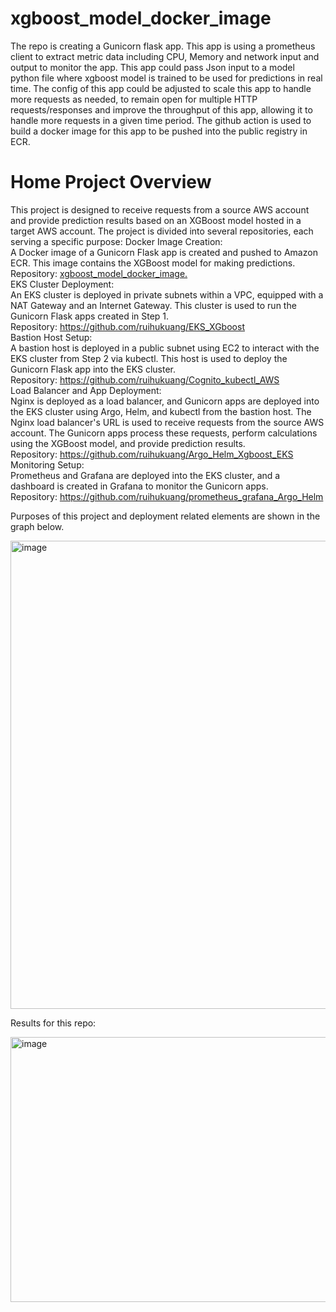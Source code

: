 # xgboost_model_docker_image
 
The repo is creating a Gunicorn flask app. This app is using a prometheus client to extract metric data including CPU, Memory and network input and output to monitor the app. This app could pass Json input to a model python file where xgboost model is trained to be used for predictions in real time. The config of this app could be adjusted to scale this app to handle more requests as needed, to remain open for multiple HTTP requests/responses and improve the throughput of this app, allowing it to handle more requests in a given time period. The github action is used to build a docker image for this app to be pushed into the public registry in ECR. 


# Home Project Overview  
This project is designed to receive requests from a source AWS account and provide prediction results based on an XGBoost model hosted in a target AWS account. The project is divided into several repositories, each serving a specific purpose:
Docker Image Creation:  
A Docker image of a Gunicorn Flask app is created and pushed to Amazon ECR. This image contains the XGBoost model for making predictions.  
Repository: [xgboost_model_docker_image.](https://github.com/ruihukuang/xgboost_model_docker_image.)  
EKS Cluster Deployment:  
An EKS cluster is deployed in private subnets within a VPC, equipped with a NAT Gateway and an Internet Gateway. This cluster is used to run the Gunicorn Flask apps created in Step 1.  
Repository: https://github.com/ruihukuang/EKS_XGboost   
Bastion Host Setup:  
A bastion host is deployed in a public subnet using EC2 to interact with the EKS cluster from Step 2 via kubectl. This host is used to deploy the Gunicorn Flask app into the EKS cluster.  
Repository: https://github.com/ruihukuang/Cognito_kubectl_AWS  
Load Balancer and App Deployment:  
Nginx is deployed as a load balancer, and Gunicorn apps are deployed into the EKS cluster using Argo, Helm, and kubectl from the bastion host. The Nginx load balancer's URL is used to receive requests from the source AWS account. The Gunicorn apps process these requests, perform calculations using the XGBoost model, and provide prediction results.  
Repository: https://github.com/ruihukuang/Argo_Helm_Xgboost_EKS    
Monitoring Setup:  
Prometheus and Grafana are deployed into the EKS cluster, and a dashboard is created in Grafana to monitor the Gunicorn apps.  
Repository: https://github.com/ruihukuang/prometheus_grafana_Argo_Helm
  


Purposes of this project and deployment related elements are shown in the graph below. 

<img width="1334" height="749" alt="image" src="https://github.com/user-attachments/assets/d08614a1-b4c7-4041-931d-0c2d79be6067" />



Results for this repo:

<img width="989" height="424" alt="image" src="https://github.com/user-attachments/assets/6d8da0c1-4491-4cde-98d5-8302eb22f4fc" />

